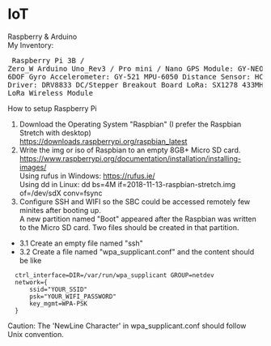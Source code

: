 # IoT
Raspberry &amp; Arduino<br>
My Inventory:  <pre>
    Raspberry Pi 3B / Zero_W
    Arduino Uno_Rev3 / Pro mini / Nano
    GPS Module: GY-NEO-6MV2
    3 Axis 6DOF Gyro Accelerometer: GY-521 MPU-6050
    Distance Sensor: HC-SR04
    Motor Driver: DRV8833 DC/Stepper Breakout Board
    LoRa: SX1278 433MHz 1W TTL LoRa Wireless Module
</pre>
How to setup Raspberry Pi 
1. Download the Operating System "Raspbian" (I prefer the Raspbian Stretch with desktop)<br>
https://downloads.raspberrypi.org/raspbian_latest 
2. Write the img or iso of Raspbian to an empty 8GB+ Micro SD card. <br>
https://www.raspberrypi.org/documentation/installation/installing-images/<br>
Using rufus in Windows: https://rufus.ie/<br>
Using dd in Linux: dd bs=4M if=2018-11-13-raspbian-stretch.img of=/dev/sdX conv=fsync
3. Configure SSH and WIFI so the SBC could be accessed remotely few minites after booting up.<br>
A new partition named "Boot" appeared after the Raspbian was written to the Micro SD card. Two files should be created in that partition. 
  - 3.1 Create an empty file named "ssh" 
  - 3.2 Create a file named "wpa_supplicant.conf" and the content should be like
```shell
  ctrl_interface=DIR=/var/run/wpa_supplicant GROUP=netdev
  network={
      ssid="YOUR_SSID"
      psk="YOUR_WIFI_PASSWORD"
      key_mgmt=WPA-PSK
  }
```
Caution: The 'NewLine Character' in wpa_supplicant.conf should follow Unix convention.  
